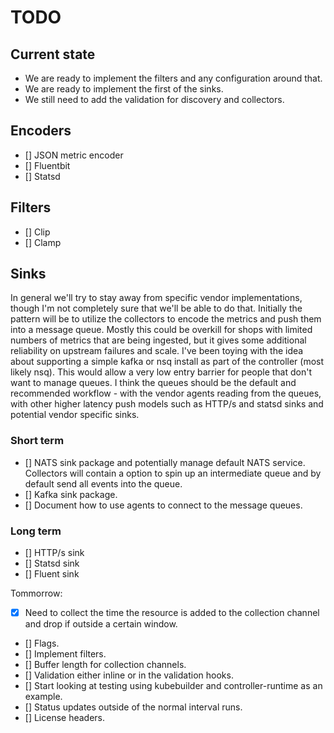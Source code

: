 # TODO

## Current state
* We are ready to implement the filters and any configuration around that.
* We are ready to implement the first of the sinks.
* We still need to add the validation for discovery and collectors.

## Encoders
* [] JSON metric encoder
* [] Fluentbit
* [] Statsd

## Filters
* [] Clip
* [] Clamp

## Sinks

In general we'll try to stay away from specific vendor implementations, though I'm not completely sure that we'll be able to do that.  Initially the pattern will be to utilize the collectors to encode the metrics and push them into a message queue.  Mostly this could be overkill for shops with limited numbers of metrics that are being ingested, but it gives some additional reliability on upstream failures and scale.  I've been toying with the idea about supporting a simple kafka or nsq install as part of the controller (most likely nsq).  This would allow a very low entry barrier for people that don't want to manage queues.  I think the queues should be the default and recommended workflow - with the vendor agents reading from the queues, with other higher latency push models such as HTTP/s and statsd sinks and potential vendor specific sinks.

### Short term
* [] NATS sink package and potentially manage default NATS service.  Collectors will contain a option to spin up an intermediate queue and by default send all events into the queue.
* [] Kafka sink package.
* [] Document how to use agents to connect to the message queues.

### Long term
* [] HTTP/s sink
* [] Statsd sink
* [] Fluent sink


Tommorrow:
* [x] Need to collect the time the resource is added to the collection channel and drop if outside a certain window.
* [] Flags.
* [] Implement filters.
* [] Buffer length for collection channels.
* [] Validation either inline or in the validation hooks.
* [] Start looking at testing using kubebuilder and controller-runtime as an example.
* [] Status updates outside of the normal interval runs.
* [] License headers.
